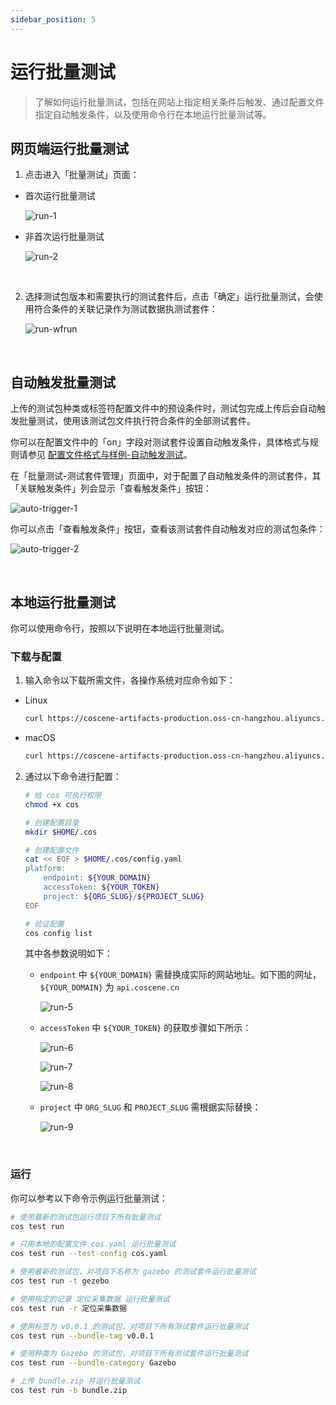```yaml
---
sidebar_position: 5
---
```


# 运行批量测试

> 了解如何运行批量测试，包括在网站上指定相关条件后触发、通过配置文件指定自动触发条件，以及使用命令行在本地运行批量测试等。

## 网页端运行批量测试

1. 点击进入「批量测试」页面：

- 首次运行批量测试

  ![run-1](../img/run-1.png)

- 非首次运行批量测试

  ![run-2](../img/run-2.png)

<br />

2. 选择测试包版本和需要执行的测试套件后，点击「确定」运行批量测试，会使用符合条件的关联记录作为测试数据执测试套件：

   ![run-wfrun](../img/run-wfrun.png)

<br />

## 自动触发批量测试

上传的测试包种类或标签符配置文件中的预设条件时，测试包完成上传后会自动触发批量测试，使用该测试包文件执行符合条件的全部测试套件。

你可以在配置文件中的「on」字段对测试套件设置自动触发条件，具体格式与规则请参见 [配置文件格式与样例-自动触发测试](../8-regression/9-yaml-sample.md#自动触发测试)。

在「批量测试-测试套件管理」页面中，对于配置了自动触发条件的测试套件，其「关联触发条件」列会显示「查看触发条件」按钮：

![auto-trigger-1](../img/auto-trigger-1.png)

你可以点击「查看触发条件」按钮，查看该测试套件自动触发对应的测试包条件：

![auto-trigger-2](../img/auto-trigger-2.png)

<br />

## 本地运行批量测试

你可以使用命令行，按照以下说明在本地运行批量测试。

### 下载与配置

1. 输入命令以下载所需文件，各操作系统对应命令如下：

- Linux

  ```bash
  curl https://coscene-artifacts-production.oss-cn-hangzhou.aliyuncs.com/cos/linux/amd64/latest/cos -o cos
  ```

- macOS

  ```bash
  curl https://coscene-artifacts-production.oss-cn-hangzhou.aliyuncs.com/cos/darwin/amd64/latest/cos -o cos
  ```

2. 通过以下命令进行配置：

   ```bash
   # 给 cos 可执行权限
   chmod +x cos

   # 创建配置目录
   mkdir $HOME/.cos

   # 创建配置文件
   cat << EOF > $HOME/.cos/config.yaml
   platform:
       endpoint: ${YOUR_DOMAIN}
       accessToken: ${YOUR_TOKEN}
       project: ${ORG_SLUG}/${PROJECT_SLUG}
   EOF

   # 验证配置
   cos config list
   ```

   其中各参数说明如下：

   - `endpoint` 中 `${YOUR_DOMAIN}` 需替换成实际的网站地址。如下图的网址，`${YOUR_DOMAIN}` 为 `api.coscene.cn`

     ![run-5](../img/cli-1.png)

   - `accessToken` 中 `${YOUR_TOKEN}` 的获取步骤如下所示：

     ![run-6](../img/cli-2.png)

     ![run-7](../img/cli-3.png)

     ![run-8](../img/cli-4.png)

   - `project` 中 `ORG_SLUG` 和 `PROJECT_SLUG` 需根据实际替换：

     ![run-9](../img/cli-5.png)

  <br />
    
### 运行

你可以参考以下命令示例运行批量测试：

```bash
# 使用最新的测试包运行项目下所有批量测试
cos test run

# 只用本地的配置文件 cos.yaml 运行批量测试
cos test run --test-config cos.yaml

# 使用最新的测试包，对项目下名称为 gazebo 的测试套件运行批量测试
cos test run -t gezebo

# 使用指定的记录 定位采集数据 运行批量测试
cos test run -r 定位采集数据

# 使用标签为 v0.0.1 的测试包，对项目下所有测试套件运行批量测试
cos test run --bundle-tag v0.0.1

# 使用种类为 Gazebo 的测试包，对项目下所有测试套件运行批量测试
cos test run --bundle-category Gazebo

# 上传 bundle.zip 并运行批量测试
cos test run -b bundle.zip
```

 <br />
